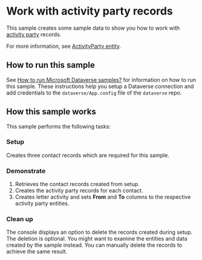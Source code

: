 
# Work with activity party records

This sample creates some sample data to show you how to work with [activity party](https://learn.microsoft.com/power-apps/developer/data-platform/activityparty-entity?view=dataverse-latest) records.

For more information, see [ActivityParty entity](https://learn.microsoft.com/power-apps/developer/data-platform/activityparty-entity).

## How to run this sample

See [How to run Microsoft Dataverse samples?](https://github.com/microsoft/PowerApps-Samples/blob/master/dataverse/README.md) for information on how to run this sample. These instructions help you setup a Dataverse connection and add credentials to the `dataverse/App.config` file of the `dataverse` repo.

## How this sample works

This sample performs the following tasks:

### Setup

Creates three contact records which are required for this sample.

### Demonstrate

1. Retrieves the contact records created from setup.
2. Creates the activity party records for each contact.
3. Creates letter activity and sets **From** and **To** columns to the respective activity party entities.

### Clean up

The console displays an option to delete the records created during setup. The deletion is optional. You might want to examine the entities and data created by the sample instead. You can manually delete the records to achieve the same result.
